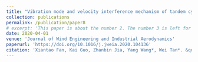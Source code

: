 ```yaml
---
title: "Vibration mode and velocity interference mechanism of tandem cylinders at subcritical Reynolds number"
collection: publications
permalink: /publication/paper8
# excerpt: 'This paper is about the number 2. The number 3 is left for future work.'
date: 2020-04-01
venue: 'Journal of Wind Engineering and Industrial Aerodynamics'
paperurl: 'https://doi.org/10.1016/j.jweia.2020.104136'
citation: 'Xiantao Fan, Kai Guo, Zhanbin Jia, Yang Wang*, Wei Tan*. &quot;Vibration mode and velocity interference mechanism of tandem cylinders at subcritical Reynolds number.&quot; <i>Journal of Wind Engineering and Industrial Aerodynamics</i>. 2020, 199, 104316.'
---
```

